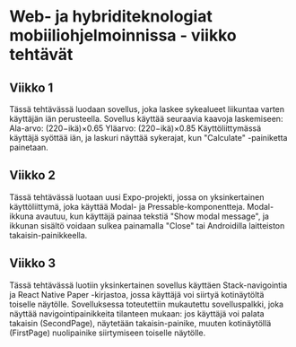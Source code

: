 # Web- ja hybriditeknologiat mobiiliohjelmoinnissa - viikko tehtävät
 
## Viikko 1
Tässä tehtävässä luodaan sovellus, joka laskee sykealueet liikuntaa varten käyttäjän iän perusteella. Sovellus käyttää seuraavia kaavoja laskemiseen:
Ala-arvo: 
(220−ikä)×0.65
Yläarvo: 
(220−ikä)×0.85
Käyttöliittymässä käyttäjä syöttää iän, ja laskuri näyttää sykerajat, kun "Calculate" -painiketta painetaan.

## Viikko 2
Tässä tehtävässä luotaan uusi Expo-projekti, jossa on yksinkertainen käyttöliittymä, joka käyttää Modal- ja Pressable-komponentteja. Modal-ikkuna avautuu, kun käyttäjä painaa tekstiä "Show modal message", ja ikkunan sisältö voidaan sulkea painamalla "Close" tai Androidilla laitteiston takaisin-painikkeella.

## Viikko 3

Tässä tehtävässä luotiin yksinkertainen sovellus käyttäen Stack-navigointia ja React Native Paper -kirjastoa, jossa käyttäjä voi siirtyä kotinäytöltä toiselle näytölle. Sovelluksessa toteutettiin mukautettu sovelluspalkki, joka näyttää navigointipainikkeita tilanteen mukaan: jos käyttäjä voi palata takaisin (SecondPage), näytetään takaisin-painike, muuten kotinäytöllä (FirstPage) nuolipainike siirtymiseen toiselle näytölle.
